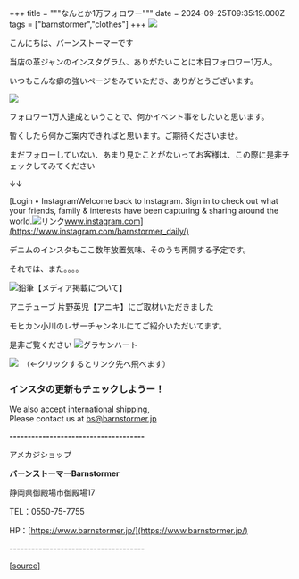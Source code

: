 +++
title = """なんとか1万フォロワー"""
date = 2024-09-25T09:35:19.000Z
tags = ["barnstormer","clothes"]
+++
[![](https://stat.ameba.jp/user_images/20231023/16/barnstormer-go/b2/03/p/o0420015015354743273.png)](https://ameblo.jp/barnstormer-go/entry-12825670498.html)

こんにちは、バーンストーマーです

当店の革ジャンのインスタグラム、ありがたいことに本日フォロワー1万人。

いつもこんな癖の強いページをみていただき、ありがとうございます。

[![](https://stat.ameba.jp/user_images/20240925/14/barnstormer-go/eb/7e/j/o1170253215490441795.jpg)](https://stat.ameba.jp/user_images/20240925/14/barnstormer-go/eb/7e/j/o1170253215490441795.jpg)

フォロワー1万人達成ということで、何かイベント事をしたいと思います。

暫くしたら何かご案内できればと思います。ご期待くださいませ。

まだフォローしていない、あまり見たことがないってお客様は、この際に是非チェックしてみてください

↓↓

[Login • InstagramWelcome back to Instagram. Sign in to check out what your friends, family & interests have been capturing & sharing around the world.![リンク](https://c.stat100.ameba.jp/ameblo/symbols/v3.20.0/svg/gray/editor_link.svg)www.instagram.com](https://www.instagram.com/barnstormer_daily/)

デニムのインスタもここ数年放置気味、そのうち再開する予定です。

それでは、また。。。。

![鉛筆](https://stat100.ameba.jp/blog/ucs/img/char/char3/519.png)【メディア掲載について】

アニチューブ 片野英児【アニキ】にご取材いただきました

モヒカン小川のレザーチャンネルにてご紹介いただいてます。

是非ご覧ください ![グラサンハート](https://stat100.ameba.jp/blog/ucs/img/char/char3/148.png)

[![](https://stat.ameba.jp/user_images/20230412/16/barnstormer-go/6a/23/p/o0108010815269242493.png)](https://www.instagram.com/barnstormer_daily/)　（←クリックするとリンク先へ飛べます）

### インスタの更新もチェックしようー！

We also accept international shipping,  
Please contact us at bs@barnstormer.jp

**\-------------------------------------**

アメカジショップ

**バーンストーマーBarnstormer**

静岡県御殿場市御殿場17

TEL：0550-75-7755

HP：[https://www.barnstormer.jp/](https://www.barnstormer.jp/)

**\-------------------------------------**

[[source]](https://ameblo.jp/barnstormer-go/entry-12868870974.html)
